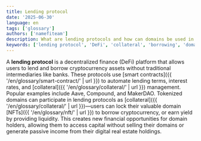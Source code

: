 ```yaml
---
title: Lending protocol
date: '2025-06-30'
language: en
tags: ['glossary']
authors: ['namefiteam']
description: What are lending protocols and how can domains be used in DeFi lending?
keywords: ['lending protocol', 'DeFi', 'collateral', 'borrowing', 'domain finance', 'yield']
---
```


A **lending protocol** is a decentralized finance (DeFi) platform that allows users to lend and borrow cryptocurrency assets without traditional intermediaries like banks. These protocols use [smart contracts]({{ '/en/glossary/smart-contract/' | url }}) to automate lending terms, interest rates, and [collateral]({{ '/en/glossary/collateral/' | url }}) management. Popular examples include Aave, Compound, and MakerDAO. Tokenized domains can participate in lending protocols as [collateral]({{ '/en/glossary/collateral/' | url }})—users can lock their valuable domain [NFTs]({{ '/en/glossary/nft/' | url }}) to borrow cryptocurrency, or earn yield by providing liquidity. This creates new financial opportunities for domain holders, allowing them to access capital without selling their domains or generate passive income from their digital real estate holdings.